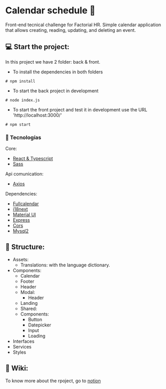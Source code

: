 # Calendar schedule :date:

Front-end tecnical challenge for Factorial HR.
Simple calendar application that allows creating, reading, updating, and deleting an event.

## :computer: Start the project:

In this project we have 2 folder: back & front.

- To install the dependencies in both folders
```
# npm install
```

- To start the back project in development
```
# node index.js
```

- To start the front project and test it in development use the URL 'http://localhost:3000/'
```
# npm start
```

### :wrench: Tecnologías

Core: 
- [React & Typescript](https://create-react-app.dev/docs/adding-typescript/)
- [Sass](https://sass-lang.com/)

Api comunication:
- [Axios](https://axios-http.com/)

Dependencies:
- [Fullcalendar](https://fullcalendar.io/)
- [i18next](https://www.i18next.com/)
- [Material UI](https://mui.com/material-ui/)
- [Express](http://expressjs.com/)
- [Cors](https://www.npmjs.com/package/cors)
- [Mysql2](https://www.npmjs.com/package/mysql2)

## :open_file_folder: Structure:

- Assets:
    - Translations: with the language dictionary.
- Components: 
    - Calendar
    - Footer
    - Header
    - Modal:
    	- Header
    - Landing
    - Shared:
	- Components:
		- Button
		- Datepicker
		- Input 
		- Loading
- Interfaces
- Services
- Styles

## :notebook_with_decorative_cover: Wiki:

To know more about the rpoject, go to [notion](https://arantxa-workspace.notion.site/Calendar-events-documentation-c70317a2dad24c1fadac7eeaaa7aafd1) 

